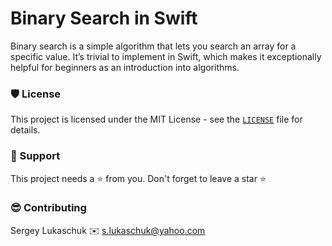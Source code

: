 # Binary Search in Swift

Binary search is a simple algorithm that lets you search an array for a specific value. It’s trivial to implement in Swift, which makes it exceptionally helpful for beginners as an introduction into algorithms. 



### 🛡️ License

This project is licensed under the MIT License - see the [`LICENSE`](https://github.com/lgreydev/ShopList/blob/main/License) file for details.

### 🙏 Support

This project needs a ⭐️ from you. Don't forget to leave a star ⭐️

### 😎 Contributing
Sergey Lukaschuk ✉️ s.lukaschuk@yahoo.com
